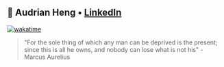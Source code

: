 ## 👋 Audrian Heng • [LinkedIn](https://www.linkedin.com/in/audrian-heng/)
[![wakatime](https://wakatime.com/badge/user/26b52a03-4310-41da-a8f4-57f0f19915db.svg)](https://wakatime.com/@26b52a03-4310-41da-a8f4-57f0f19915db)

> "For the sole thing of which any man can be deprived is the present; since this is all he owns, and nobody can lose what is not his" - Marcus Aurelius  



<!--
**healthier-vitamins/healthier-vitamins** is a ✨ _special_ ✨ repository because its `README.md` (this file) appears on your GitHub profile.

Here are some ideas to get you started:

- 🔭 I’m currently working on ...
- 🌱 I’m currently learning ...
- 👯 I’m looking to collaborate on ...
- 🤔 I’m looking for help with ...
- 💬 Ask me about ...
- 📫 How to reach me: ...
- 😄 Pronouns: ...
- ⚡ Fun fact: ...

## 🔭 Currently working on:
- Whatsapp Clone (Deployed on AWS)


-->
